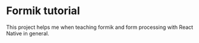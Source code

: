 # Formik tutorial

This project helps me when teaching formik and form processing with React Native in general.
